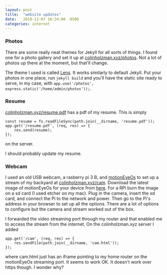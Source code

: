 ```yaml
---
layout: post
title:  "website updates"
date:   2018-12-07 16:24:00 -0500
categories: internet
---
```


### Photos

There are some really neat themes for Jekyll for all sorts of things. I found one for a photo gallery and set it up at [colinholzman.xyz/photos](https://colinholzman.xyz/photos). Not a lot of photos up there at the moment, but that'll change.  

The theme I used is called [Lens](https://github.com/ElasticDesigns/jekyll-lens). It works similarly to default Jekyll. Put your photos in one place, run `jekyll build` and you'll have the static site ready to serve, in my case, with `app.use('/photos', express.static('/home/admin/photos'));`.

### Resume

[colinholzman.xyz/resume.pdf](https://colinholzman.xyz/resume.pdf) has a pdf of my resume. This is simply 
```
const resume = fs.readFileSync(path.join(__dirname, 'resume.pdf'));
app.get('/resume.pdf', (req, res) => {
    res.send(resume);
});
```
on the server.  

I should probably update my resume.

### Webcam

I used an old USB webcam, a rasberry pi 3 B, and [motionEyeOs](https://github.com/ccrisan/motioneyeos) to set up a stream of my backyard at [colinholzman.xyz/cam](http://colinholzman.xyz/cam). Download the latest image of motionEyeOs for your device from [here](https://github.com/ccrisan/motioneyeos/wiki/Supported-Devices). For a RPi burn the image on a sd card (I used etcher on my mac). Plug in the camera, insert the sd card, and connect the Pi to the network and power. Then go to the Pi's address in your browser to set up all the options. There are a lot of options to configure but the camera and stream worked out of the box.  

I forwarded the video streaming port through my router and that enabled me to access the stream from the internet. On the colinholzman.xyz server I added 
```
app.get('/cam', (req, res) => {
    res.sendFile(path.join(__dirname, 'cam.html'));
});
```
where cam.html just has an iframe pointing to my home router on the motionEyeOs streaming port. It seems to work OK. It doesn't work over https though. I wonder why?
